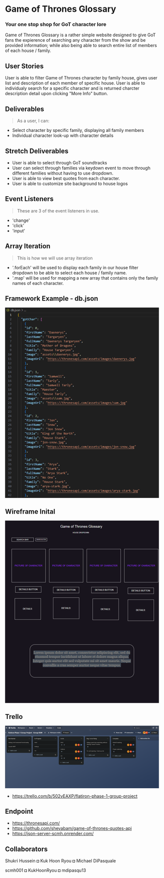 




# Game of Thrones Glossary

###  Your one stop shop for GoT character lore
Game of Thrones Glossary is a rather simple website designed to give GoT fans the expierence of searching any character from the show and be provided information; while also being able to search entire list of members of each house / family.

## User Stories
User is able to filter Game of Thrones character by family house, gives user list and description of each member of specific house. User is able to individualy search for a specific character and is returned charcter description detail upon clicking "More Info" button.


## Deliverables
> As a user, I can:
* Select character by specific family, displaying all family members
* Individual character look-up with character details

## Stretch Deliverables
* User is able to select through GoT soundtracks
* User can select through families via keydown event to move through different families without having to use dropdown.
* User is able to view best quotes from each character.
* User is able to customize site background to house logos

## Event Listeners
> These are 3 of the event listeners in use.
* 'change'
* 'click'
* 'input'

## Array Iteration
> This is how we will use array iteration
* '.forEach' will be used to display each family in our house filter dropdown to be able to select each house / family name.
* '.map' will be used for mapping a new array that contains only the family names of each character.

## Framework Example - db.json
![db](assets\dbimg.png)

## Wireframe Inital
![wireframe](assets\wireframev2.png)


## Trello
 ![trello](assets\trello1.png)
 * https://trello.com/b/502vEAXP/flatiron-phase-1-group-project
 
## Endpoint

* https://thronesapi.com/
* https://github.com/shevabam/game-of-thrones-quotes-api
* https://json-server-scmh.onrender.com/

## Collaborators
Shukri Hussein ◘ Kuk Hoon Ryou ◘ Michael DiPasquale

scmh001        ◘ KukHoonRyou   ◘ mdipasqu13




